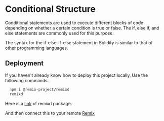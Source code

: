 
# Conditional Structure

Conditional statements are used to execute different blocks of code depending on whether a certain condition is true or false. The if, else if, and else statements are commonly used for this purpose.

The syntax for the if-else-if-else statement in Solidity is similar to that of other programming languages.

## Deployment

If you haven't already know how to deploy this project locally.
Use the following commands.

```bash
  npm i @remix-project/remixd
  remixd
```
Here is a [link](https://www.npmjs.com/package/@remix-project/remixd) of remixd package.

And then connect this to your remote [Remix](https://remix.ethereum.org/)

